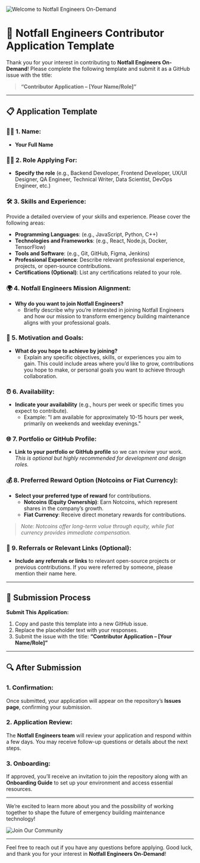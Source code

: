 ![Welcome to Notfall Engineers On-Demand](assets/welcome_banner.png)

# 🚀 **Notfall Engineers Contributor Application Template**

Thank you for your interest in contributing to **Notfall Engineers On-Demand**! Please complete the following template and submit it as a GitHub issue with the title:

> **“Contributor Application – [Your Name/Role]”**

---

## 📋 **Application Template**

### 🧑‍💼 1. Name:
- **Your Full Name**

### 🧑‍💻 2. Role Applying For:
- **Specify the role** (e.g., Backend Developer, Frontend Developer, UX/UI Designer, QA Engineer, Technical Writer, Data Scientist, DevOps Engineer, etc.)

### 🛠️ 3. Skills and Experience:
Provide a detailed overview of your skills and experience. Please cover the following areas:

- **Programming Languages**: (e.g., JavaScript, Python, C++)
- **Technologies and Frameworks**: (e.g., React, Node.js, Docker, TensorFlow)
- **Tools and Software**: (e.g., Git, GitHub, Figma, Jenkins)
- **Professional Experience**: Describe relevant professional experience, projects, or open-source contributions.
- **Certifications (Optional)**: List any certifications related to your role.

### 🌍 4. Notfall Engineers Mission Alignment:
- **Why do you want to join Notfall Engineers?**
  - Briefly describe why you’re interested in joining Notfall Engineers and how our mission to transform emergency building maintenance aligns with your professional goals.

### 🎯 5. Motivation and Goals:
- **What do you hope to achieve by joining?**
  - Explain any specific objectives, skills, or experiences you aim to gain. This could include areas where you’d like to grow, contributions you hope to make, or personal goals you want to achieve through collaboration.

### ⏰ 6. Availability:
- **Indicate your availability** (e.g., hours per week or specific times you expect to contribute).
  - Example: "I am available for approximately 10-15 hours per week, primarily on weekends and weekday evenings."

### 🌐 7. Portfolio or GitHub Profile:
- **Link to your portfolio or GitHub profile** so we can review your work. *This is optional but highly recommended for development and design roles.*

### 💰 8. Preferred Reward Option (Notcoins or Fiat Currency):
- **Select your preferred type of reward** for contributions.
  - **Notcoins (Equity Ownership)**: Earn Notcoins, which represent shares in the company’s growth.
  - **Fiat Currency**: Receive direct monetary rewards for contributions.
  
> *Note: Notcoins offer long-term value through equity, while fiat currency provides immediate compensation.*

### 🤝 9. Referrals or Relevant Links (Optional):
- **Include any referrals or links** to relevant open-source projects or previous contributions. If you were referred by someone, please mention their name here.

---

## 🔄 **Submission Process**

**Submit This Application:**
1. Copy and paste this template into a new GitHub issue.
2. Replace the placeholder text with your responses.
3. Submit the issue with the title: **“Contributor Application – [Your Name/Role]”**

---

## 🔍 **After Submission**

### 1. Confirmation:
Once submitted, your application will appear on the repository’s **Issues page**, confirming your submission.

### 2. Application Review:
The **Notfall Engineers team** will review your application and respond within a few days. You may receive follow-up questions or details about the next steps.

### 3. Onboarding:
If approved, you’ll receive an invitation to join the repository along with an **Onboarding Guide** to set up your environment and access essential resources.

---

We’re excited to learn more about you and the possibility of working together to shape the future of emergency building maintenance technology!

![Join Our Community](assets/join_us_banner.png)

---

Feel free to reach out if you have any questions before applying. Good luck, and thank you for your interest in **Notfall Engineers On-Demand**!

